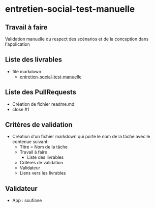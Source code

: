 # entretien-social-test-manuelle
## Travail à faire 
Validation manuelle du respect des scénarios et de la conception dans l'application
## Liste des livrables 
- file markdown 
  - [entretien-social-test-manuelle](https://github.com/cnmh/test/blob/yasmine/entretien-social-test-manuelle/entretien-social-test-manuelle.md)
## Liste des PullRequests
- Création de fichier readme.md
- close #1
## Critères de validation
- Création d'un fichier markdown qui porte le nom de la tâche avec le contenue suivant:
    - Titre = Nom de la tâche
    - Travail à faire
      - Liste des livrables 
    - Critères de validation
    - Validateur 
    - Liens vers les livrables

## Validateur 
- App : soufiane  

